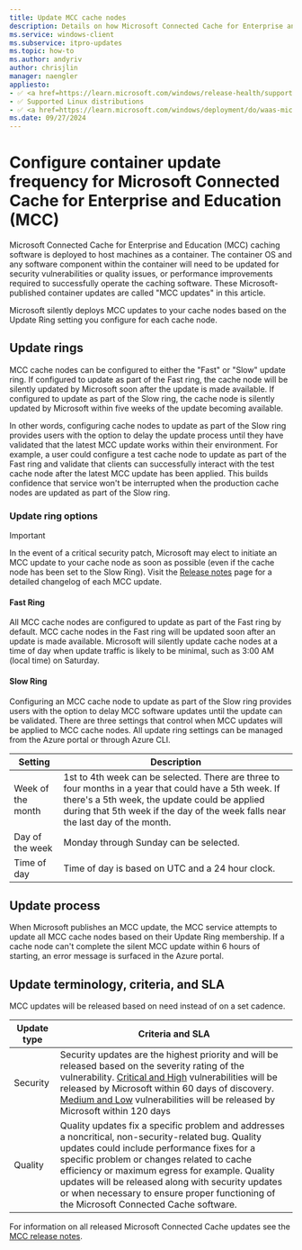 ```yaml
---
title: Update MCC cache nodes
description: Details on how Microsoft Connected Cache for Enterprise and Education (MCC) cache nodes are updated by Microsoft.
ms.service: windows-client
ms.subservice: itpro-updates
ms.topic: how-to
ms.author: andyriv
author: chrisjlin
manager: naengler
appliesto: 
- ✅ <a href=https://learn.microsoft.com/windows/release-health/supported-versions-windows-client target=_blank>Windows 11</a>
- ✅ Supported Linux distributions
- ✅ <a href=https://learn.microsoft.com/windows/deployment/do/waas-microsoft-connected-cache target=_blank>Microsoft Connected Cache for Enterprise and Education</a> 
ms.date: 09/27/2024
---
```

# Configure container update frequency for Microsoft Connected Cache for Enterprise and Education (MCC)

Microsoft Connected Cache for Enterprise and Education (MCC) caching software is deployed to host machines as a container. The container OS and any software component within the container will need to be updated for security vulnerabilities or quality issues, or performance improvements required to successfully operate the caching software. These Microsoft-published container updates are called "MCC updates" in this article.

Microsoft silently deploys MCC updates to your cache nodes based on the Update Ring setting you configure for each cache node.

## Update rings

MCC cache nodes can be configured to either the "Fast" or "Slow" update ring. If configured to update as part of the Fast ring, the cache node will be silently updated by Microsoft soon after the update is made available. If configured to update as part of the Slow ring, the cache node is silently updated by Microsoft within five weeks of the update becoming available.

In other words, configuring cache nodes to update as part of the Slow ring provides users with the option to delay the update process until they have validated that the latest MCC update works within their environment. For example, a user could configure a test cache node to update as part of the Fast ring and validate that clients can successfully interact with the test cache node after the latest MCC update has been applied. This builds confidence that service won't be interrupted when the production cache nodes are updated as part of the Slow ring.

### Update ring options

>[!IMPORTANT]
>In the event of a critical security patch, Microsoft may elect to initiate an MCC update to your cache node as soon as possible (even if the cache node has been set to the Slow Ring). Visit the [Release notes](mcc-ent-release-notes.md) page for a detailed changelog of each MCC update.

#### Fast Ring
All MCC cache nodes are configured to update as part of the Fast ring by default. MCC cache nodes in the Fast ring will be updated soon after an update is made available. Microsoft will silently update cache nodes at a time of day when update traffic is likely to be minimal, such as 3:00 AM (local time) on Saturday.

#### Slow Ring
Configuring an MCC cache node to update as part of the Slow ring provides users with the option to delay MCC software updates until the update can be validated. There are three settings that control when MCC updates will be applied to MCC cache nodes. All update ring settings can be managed from the Azure portal or through Azure CLI.

| Setting | Description |
| --- | --- |
| Week of the month | 1st to 4th week can be selected. There are three to four months in a year that could have a 5th week. If there's a 5th week, the update could be applied during that 5th week if the day of the week falls near the last day of the month.|
| Day of the week | Monday through Sunday can be selected. |
| Time of day | Time of day is based on UTC and a 24 hour clock. |

## Update process

When Microsoft publishes an MCC update, the MCC service attempts to update all MCC cache nodes based on their Update Ring membership. If a cache node can't complete the silent MCC update within 6 hours of starting, an error message is surfaced in the Azure portal.

## Update terminology, criteria, and SLA

MCC updates will be released based on need instead of on a set cadence.

| Update type | Criteria and SLA |
| --- | --- |
| Security | Security updates are the highest priority and will be released based on the severity rating of the vulnerability. [Critical and High](https://nvd.nist.gov/vuln-metrics/cvss) vulnerabilities will be released by Microsoft within 60 days of discovery. [Medium and Low](https://nvd.nist.gov/vuln-metrics/cvss) vulnerabilities will be released by Microsoft within 120 days |
| Quality | Quality updates fix a specific problem and addresses a noncritical, non-security-related bug. Quality updates could include performance fixes for a specific problem or changes related to cache efficiency or maximum egress for example. Quality updates will be released along with security updates or when necessary to ensure proper functioning of the Microsoft Connected Cache software. |

For information on all released Microsoft Connected Cache updates see the [MCC release notes](mcc-ent-release-notes.md).
